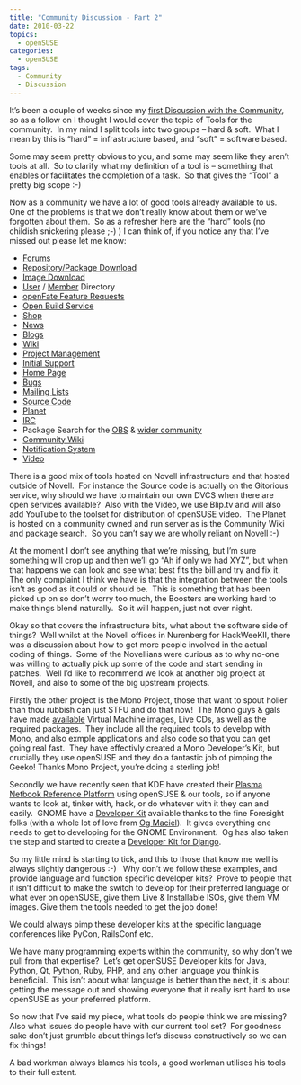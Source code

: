 ```yaml
---
title: "Community Discussion - Part 2"
date: 2010-03-22
topics:
  - openSUSE
categories:
  - openSUSE
tags:
  - Community
  - Discussion
---
```

It’s been a couple of weeks since my [first Discussion with the Community][1], so as a follow on I thought I would cover the topic of Tools for the community.  In my mind I split tools into two groups – hard & soft.  What I mean by this is “hard” = infrastructure based, and “soft” = software based.

 [1]: /post/2010-03-09-community-discussion-part1 "Community Discussion - Part 1"

Some may seem pretty obvious to you, and some may seem like they aren’t tools at all.  So to clarify what my definition of a tool is – something that enables or facilitates the completion of a task.  So that gives the “Tool” a pretty big scope :-) 

Now as a community we have a lot of good tools already available to us.  One of the problems is that we don’t really know about them or we’ve forgotten about them.  So as a refresher here are the “hard” tools (no childish snickering please ;-) ) I can think of, if you notice any that I’ve missed out please let me know:

*   [Forums][4]
*   [Repository/Package Download][5]
*   [Image Download][6]
*   [User][7] / [Member][8] Directory
*   [openFate Feature Requests][9]
*   [Open Build Service][10]
*   [Shop][11]
*   [News][12]
*   [Blogs][13]
*   [Wiki][14]
*   [Project Management][15]
*   [Initial Support][16]
*   [Home Page][17]
*   [Bugs][18]
*   [Mailing Lists][19]
*   [Source Code][20]
*   [Planet][21]
*   [IRC][22]
*   Package Search for the [OBS][23] & [wider community][24]
*   [Community Wiki][25]
*   [Notification System][26]
*   [Video][27]

 [4]: http://forums.opensuse.org/ "openSUSE Forums - A wealth of knowledge and support"
 [5]: http://download.opensuse.org/ "The root of all openSUSE downloads"
 [6]: http://software.opensuse.org/ "Get the latest and greatest openSUSE ISO"
 [7]: http://connect.opensuse.org/ "The new User directory - a work in progress"
 [8]: http://users.opensuse.org/ "The old user/member directory"
 [9]: http://features.opensuse.org/ "The best way to log a request for the project"
 [10]: http://build.opensuse.org/ "Build packages for an application on a multitude of distros"
 [11]: http://shop.opensuse.org/ "Get your Geeko merchandise from here"
 [12]: http://news.opensuse.org/ "The openSUSE news stand"
 [13]: http://lizards.opensuse.org/ "openSUSE Members blog service"
 [14]: http://en.opensuse.org/ "The main resource for openSUSE - many localisations exist too"
 [15]: http://retro.opensuse.org/ "The newest tool to the pack - get your team/project organised"
 [16]: http://help.opensuse.org/ "The launch page for support queries"
 [17]: http://www.opensuse.org/ "The first thing many people see when it comes to openSUSE"
 [18]: http://bugzilla.novell.com/ "File those issues youhave here"
 [19]: http://lists.opensuse.org/ "A great way to communicate with the community and get support from them"
 [20]: http://gitorious.org/opensuse "Most of the source is held here"
 [21]: http://planet.opensuse.org/ "An aggregate of blogs for people involved with openSUSE"
 [22]: http://en.opensuse.org/Communicate/IRC "The best way to interact in real time with the community if you can't be face to face"
 [23]: http://software.opensuse.org/search "Find that package you want in the OBS"
 [24]: http://packages.opensuse-community.org/ "Find that package you want in any of the acknowledged repos"
 [25]: http://www.opensuse-community.org/ "Get information on things can't be hosted on Novell infrastructure - codecs etc"
 [26]: http://hermes.opensuse.org/ "Get notified on your packages or feature requests"
 [27]: http://opensuse.blip.tv/ "See presentations etc from the openSUSE community"

There is a good mix of tools hosted on Novell infrastructure and that hosted outside of Novell.  For instance the Source code is actually on the Gitorious service, why should we have to maintain our own DVCS when there are open services available?  Also with the Video, we use Blip.tv and will also add YouTube to the toolset for distribution of openSUSE video.  The Planet is hosted on a community owned and run server as is the Community Wiki and package search.  So you can’t say we are wholly reliant on Novell :-)

At the moment I don’t see anything that we’re missing, but I’m sure something will crop up and then we’ll go “Ah if only we had XYZ”, but when that happens we can look and see what best fits the bill and try and fix it.  The only complaint I think we have is that the integration between the tools isn’t as good as it could or should be.  This is something that has been picked up on so don’t worry too much, the Boosters are working hard to make things blend naturally.  So it will happen, just not over night.

Okay so that covers the infrastructure bits, what about the software side of things?  Well whilst at the Novell offices in Nurenberg for HackWeeKII, there was a discussion about how to get more people involved in the actual coding of things.  Some of the Novellians were curious as to why no-one was willing to actually pick up some of the code and start sending in patches.  Well I’d like to recommend we look at another big project at Novell, and also to some of the big upstream projects.

Firstly the other project is the Mono Project, those that want to spout holier than thou rubbish can just STFU and do that now!  The Mono guys & gals have made [available][28] Virtual Machine images, Live CDs, as well as the required packages.  They include all the required tools to develop with Mono, and also exmple applications and also code so that you can get going real fast.  They have effectivly created a Mono Developer’s Kit, but crucially they use openSUSE and they do a fantastic job of pimping the Geeko! Thanks Mono Project, you’re doing a sterling job!

 [28]: http://http//www.go-mono.com/mono-downloads/download.html "Get the latest Mono goodness"

Secondly we have recently seen that KDE have created their [Plasma Netbook Reference Platform][29] using openSUSE & our tools, so if anyone wants to look at, tinker with, hack, or do whatever with it they can and easily.  GNOME have a [Developer Kit][30] available thanks to the fine Foresight folks (with a whole lot of love from [Og Maciel][31]).  It gives everything one needs to get to developing for the GNOME Environment.  Og has also taken the step and started to create a [Developer Kit for Django][32].

 [29]: http://aseigo.blogspot.com/2010/03/plasma-netbook-reference-platform_15.html "Aaron Siego announcing the Plasma Netbook Reference Platform"
 [30]: http://live.gnome.org/GnomeDeveloperKit "The GNOME Developer Kit"
 [31]: http://www.ogmaciel.com/ "THE Foresight & rPath man"
 [32]: http://www.ogmaciel.com/?p=828 "Og's Django Developer Kit"

So my little mind is starting to tick, and this to those that know me well is always slightly dangerous :-)   Why don’t we follow these examples, and provide language and function specific developer kits?  Prove to people that it isn’t difficult to make the switch to develop for their preferred language or what ever on openSUSE, give them Live & Installable ISOs, give them VM images. Give them the tools needed to get the job done!

We could always pimp these developer kits at the specific language conferences like PyCon, RailsConf etc.

We have many programming experts within the community, so why don’t we pull from that expertise?  Let’s get openSUSE Developer kits for Java, Python, Qt, Python, Ruby, PHP, and any other language you think is beneficial.  This isn’t about what language is better than the next, it is about getting the message out and showing everyone that it really isnt hard to use openSUSE as your preferred platform.

So now that I’ve said my piece, what tools do people think we are missing?  Also what issues do people have with our current tool set?  For goodness sake don’t just grumble about things let’s discuss constructively so we can fix things!

A bad workman always blames his tools, a good workman utilises his tools to their full extent.
